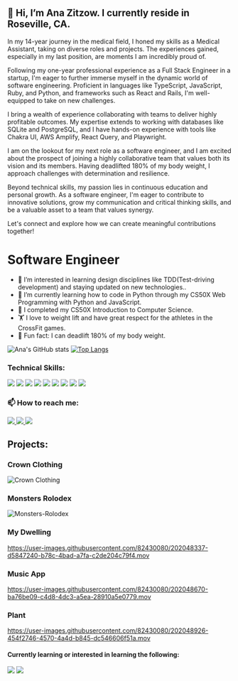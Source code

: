 ## 👋 Hi, I’m Ana Zitzow. I currently reside in Roseville, CA.
In my 14-year journey in the medical field, I honed my skills as a Medical Assistant, taking on diverse roles and projects. The experiences gained, especially in my last position, are moments I am incredibly proud of.

Following my one-year professional experience as a Full Stack Engineer in a startup, I'm eager to further immerse myself in the dynamic world of software engineering. Proficient in languages like TypeScript, JavaScript, Ruby, and Python, and frameworks such as React and Rails, I'm well-equipped to take on new challenges.

I bring a wealth of experience collaborating with teams to deliver highly profitable outcomes. My expertise extends to working with databases like SQLite and PostgreSQL, and I have hands-on experience with tools like Chakra UI, AWS Amplify, React Query, and Playwright.

I am on the lookout for my next role as a software engineer, and I am excited about the prospect of joining a highly collaborative team that values both its vision and its members. Having deadlifted 180% of my body weight, I approach challenges with determination and resilience.

Beyond technical skills, my passion lies in continuous education and personal growth. As a software engineer, I'm eager to contribute to innovative solutions, grow my communication and critical thinking skills, and be a valuable asset to a team that values synergy.

Let's connect and explore how we can create meaningful contributions together!

# Software Engineer
- 👀 I’m interested in learning design disciplines like TDD(Test-driving development) and staying updated on new technologies.. 
- 🌱 I’m currently learning how to code in Python through my CS50X Web Programming with Python and JavaScript.
- 💞️ I completed my CS50X Introduction to Computer Science.
- 🏋️ I love to weight lift and have great respect for the athletes in the CrossFit games.  
- 💪 Fun fact: I can deadlift 180% of my body weight.

<!-- ![image](https://github-readme-stats.vercel.app/api/top-langs/?username=azitzow)  -->
![Ana's GitHub stats](https://github-readme-stats.vercel.app/api?username=azitzow&show_icons=true&theme=dracula)
[![Top Langs](https://github-readme-stats.vercel.app/api/top-langs/?username=azitzow&layout=compact)](https://github.com/anuraghazra/github-readme-stats)

### Technical Skills:
<div>
  <img src="https://img.shields.io/badge/Bootstrap-563D7C?style=for-the-badge&logo=bootstrap&logoColor=white" />
  <img src="https://img.shields.io/badge/jQuery-0769AD?style=for-the-badge&logo=jquery&logoColor=white" />
  <img src="https://img.shields.io/badge/Sass-CC6699?style=for-the-badge&logo=sass&logoColor=white" />
  <img src="https://img.shields.io/badge/Ruby_on_Rails-CC0000?style=for-the-badge&logo=ruby-on-rails&logoColor=white" />
  <img src="https://img.shields.io/badge/React-20232A?style=for-the-badge&logo=react&logoColor=61DAFB" />
  <img src="https://img.shields.io/badge/Ruby-CC342D?style=for-the-badge&logo=ruby&logoColor=white" />
  <img src="https://img.shields.io/badge/JavaScript-323330?style=for-the-badge&logo=javascript&logoColor=F7DF1E" />
  <img src="https://img.shields.io/badge/C-00599C?style=for-the-badge&logo=c&logoColor=white" />
  <img src="https://img.shields.io/badge/Python-FFD43B?style=for-the-badge&logo=python&logoColor=blue" />
 </div>
       
### 📫 How to reach me:
<a href="https://www.linkedin.com/in/azitzow/" rel="nofollow">
  <img src="https://img.shields.io/badge/LinkedIn-0077B5?style=for-the-badge&logo=linkedin&logoColor=white" style=max-width: 100%;" />
</a>

<a href="https://www.arzitzow@gmail.com/" rel="nofollow">
  <img src="https://img.shields.io/badge/Gmail-D14836?style=for-the-badge&logo=gmail&logoColor=white" />
</a>

<a href="https://medium.com/@azitzow" rel="nofollow">
  <img src="https://img.shields.io/badge/Medium-12100E?style=for-the-badge&logo=medium&logoColor=white" />
</a> 
 
## Projects:
                                                                                             
### Crown Clothing
![Crown Clothing](https://user-images.githubusercontent.com/82430080/202048480-8c22c19f-35e6-447a-8145-023a32af7a41.png)
                                                                                             
### Monsters Rolodex
![Monsters-Rolodex](https://user-images.githubusercontent.com/82430080/207741615-d6a4eeb7-64ac-4827-875a-f912dc7f2011.png)                                                                                           
### My Dwelling
https://user-images.githubusercontent.com/82430080/202048337-d5847240-b78c-4bad-a7fa-c2de204c79f4.mov

### Music App
https://user-images.githubusercontent.com/82430080/202048670-ba76be09-c4d8-4dc3-a5ea-28910a5e0779.mov

### Plant
https://user-images.githubusercontent.com/82430080/202048926-454f2746-4570-4a4d-b845-dc546606f51a.mov
                                                                                      
#### Currently learning or interested in learning the following:
 <div>
   <img src="https://img.shields.io/badge/Stripe-626CD9?style=for-the-badge&logo=Stripe&logoColor=white" />
   <img src="https://img.shields.io/badge/React_Native-20232A?style=for-the-badge&logo=react&logoColor=61DAFB" />
 </div>
 
<!---
azitzow/azitzow is a ✨ special ✨ repository because its `README.md` (this file) appears on your GitHub profile.
You can click the Preview link to take a look at your changes.
--->

